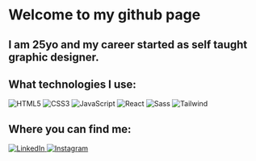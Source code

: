 # Welcome to my github page
## I am 25yo and my career started as self taught graphic designer. 

## What technologies I use:

<p>
<img alt="HTML5" src="https://img.shields.io/badge/HTML5-E34F26?logo=html5&logoColor=white&style=for-the-badge" />
<img alt="CSS3" src="https://img.shields.io/badge/CSS3-1572B6?logo=css3&logoColor=white&style=for-the-badge" />
<img alt="JavaScript" src="https://img.shields.io/badge/JavaScript-F7DF1E?logo=javascript&logoColor=white&style=for-the-badge" />
<img alt="React" src="https://img.shields.io/badge/React-61DAFB?logo=react&logoColor=grey&style=for-the-badge" />
<img alt="Sass" src="https://img.shields.io/badge/Sass-CC6699?logo=sass&logoColor=white&style=for-the-badge" />
<img alt="Tailwind" src="https://img.shields.io/badge/Tailwind Css-06B6D4?logo=tailwindcss&logoColor=white&style=for-the-badge" />
</p>

## Where you can find me:

<p>
  <a href="https://www.linkedin.com/in/petr-šimík-730406220/"><img alt="LinkedIn" src="https://img.shields.io/badge/LinkedIn-0A66C2?logo=linkedin&logoColor=white&style=for-the-badge" /> </a>
  <a href="https://www.instagram.com/petrsimikphoto/"><img alt="Instagram" src="https://img.shields.io/badge/Instagram-E4405F?logo=instagram&logoColor=white&style=for-the-badge" /> </a>
</p>

